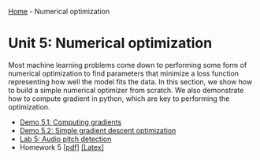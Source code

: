 [Home](../sequence.md) - Numerical optimization

# Unit 5:  Numerical optimization

Most machine learning problems come down to performing some form of numerical
optimization to find parameters that minimize a loss function representing
how well the model fits the data.  In this section, we show how to build
a simple numerical optimizer from scratch.  We also demonstrate how to 
compute gradient in python, which are key to performing the optimization.

* [Demo 5.1:  Computing gradients](./computing_gradients.ipynb)
* [Demo 5.2:  Simple gradient descent optimization](./grad_descent.ipynb)    
* [Lab 5: Audio pitch detection](./lab_audio_partial.ipynb)
* Homework 5 [[pdf]](./hw/HW5_Optim.pdf) [[Latex]](./hw/HW5_Optim.tex)


